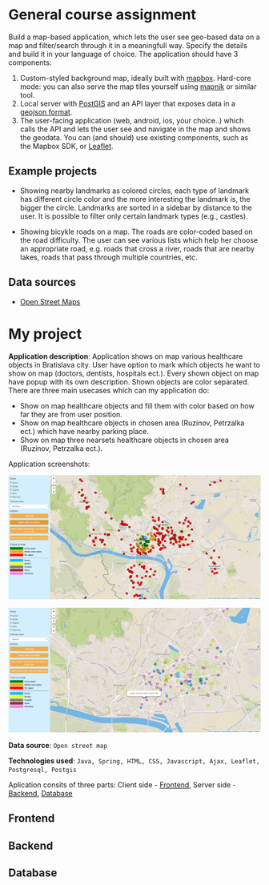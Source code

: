 # General course assignment

Build a map-based application, which lets the user see geo-based data on a map and filter/search through it in a meaningfull way. Specify the details and build it in your language of choice. The application should have 3 components:

1. Custom-styled background map, ideally built with [mapbox](http://mapbox.com). Hard-core mode: you can also serve the map tiles yourself using [mapnik](http://mapnik.org/) or similar tool.
2. Local server with [PostGIS](http://postgis.net/) and an API layer that exposes data in a [geojson format](http://geojson.org/).
3. The user-facing application (web, android, ios, your choice..) which calls the API and lets the user see and navigate in the map and shows the geodata. You can (and should) use existing components, such as the Mapbox SDK, or [Leaflet](http://leafletjs.com/).

## Example projects

- Showing nearby landmarks as colored circles, each type of landmark has different circle color and the more interesting the landmark is, the bigger the circle. Landmarks are sorted in a sidebar by distance to the user. It is possible to filter only certain landmark types (e.g., castles).

- Showing bicykle roads on a map. The roads are color-coded based on the road difficulty. The user can see various lists which help her choose an appropriate road, e.g. roads that cross a river, roads that are nearby lakes, roads that pass through multiple countries, etc.

## Data sources

- [Open Street Maps](https://www.openstreetmap.org/)

# My project

**Application description**: Application shows on map various healthcare objects in Bratislava city. 
User have option to mark which objects he want to show on map (doctors, dentists, hospitals ect.).
Every shown object on map have popup with its own description. Shown objects are color separated.
There are three main usecases which can my application do:

* Show on map healthcare objects and fill them with color based on how far they are from user position.
* Show on map healthcare objects in chosen area (Ruzinov, Petrzalka ect.) which have nearby parking place.
* Show on map three nearsets healthcare objects in chosen area (Ruzinov, Petrzalka ect.).

Application screenshots:

![Screenshot](scr1.png)

![Screenshot](scr2.png)

**Data source**: `Open street map`

**Technologies used**: `Java, Spring, HTML, CSS, Javascript, Ajax, Leaflet, Postgresql, Postgis`

Aplication consits of three parts: Client side - [Frontend](#frontend), Server side - [Backend](#backend), [Database](#database)

## Frontend


## Backend


## Database
